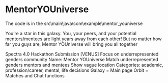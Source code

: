 # MentorYOUniverse
The code is in the src\main\java\com\example\mentor_youniverse

You’re a star in this galaxy. You, your peers, and your potential mentors/mentees are light years away from each other! But no matter how far you guys are, Mentor YOUniverse will bring you all together

Spectra 4.0 Hackathon Submission [VENUS]
Focus on underrepresented genders community
Name: Mentor YOUniverse
Match underrepresented genders mentors and mentees
Show vague location
Categories: academic, profession/career, mental, life decisions
Galaxy = Main page
Orbit = Matches and Chat functions
